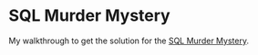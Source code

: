 # SQL Murder Mystery

My walkthrough to get the solution for the [SQL Murder Mystery](https://mystery.knightlab.com/).
